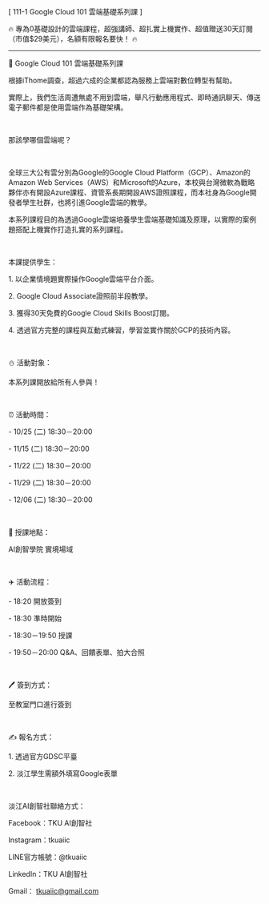 [ 111-1 Google Cloud 101 雲端基礎系列課 ]

🔥 專為0基礎設計的雲端課程，超強講師、超扎實上機實作、超值贈送30天訂閱（市值$29美元），名額有限報名要快！ 🔥

--------------------------

📎 Google Cloud 101 雲端基礎系列課

根據iThome調查，超過六成的企業都認為服務上雲端對數位轉型有幫助。

實際上，我們生活周遭無處不用到雲端，舉凡行動應用程式、即時通訊聊天、傳送電子郵件都是使用雲端作為基礎架構。

&nbsp;

那該學哪個雲端呢？

&nbsp;

全球三大公有雲分別為Google的Google Cloud Platform（GCP）、Amazon的Amazon Web Services（AWS）和Microsoft的Azure，本校與台灣微軟為戰略夥伴亦有開設Azure課程、資管系長期開設AWS證照課程，而本社身為Google開發者學生社群，也將引進Google雲端的教學。

本系列課程目的為透過Google雲端培養學生雲端基礎知識及原理，以實際的案例題搭配上機實作打造扎實的系列課程。

&nbsp;

本課提供學生：

1\. 以企業情境題實際操作Google雲端平台介面。

2\. Google Cloud Associate證照前半段教學。

3\. 獲得30天免費的Google Cloud Skills Boost訂閱。

4\. 透過官方完整的課程與互動式練習，學習並實作關於GCP的技術內容。

&nbsp;

⛄️ 活動對象：

本系列課開放給所有人參與！

&nbsp;

⏰ 活動時間：

\- 10/25 (二) 18:30－20:00

\- 11/15 (二) 18:30－20:00

\- 11/22 (二) 18:30－20:00

\- 11/29 (二) 18:30－20:00

\- 12/06 (二) 18:30－20:00

&nbsp;

📍 授課地點：

AI創智學院 實境場域

&nbsp;

✈️ 活動流程：

\- 18:20 開放簽到

\- 18:30 準時開始

\- 18:30－19:50 授課

\- 19:50－20:00 Q&A、回饋表單、拍大合照

&nbsp;

🖊️ 簽到方式：

至教室門口進行簽到

&nbsp;

✍️ 報名方式：

1\. 透過官方GDSC平臺

2\. 淡江學生需額外填寫Google表單

&nbsp;

淡江AI創智社聯絡方式：

Facebook：TKU AI創智社

Instagram：tkuaiic

LINE官方帳號：@tkuaiic

LinkedIn：TKU AI創智社

Gmail： tkuaiic@gmail.com
